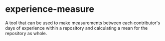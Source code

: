 # experience-measure
A tool that can be used to make measurements between each contributor's days of experience within a repository and calculating a mean for the repository as whole.
